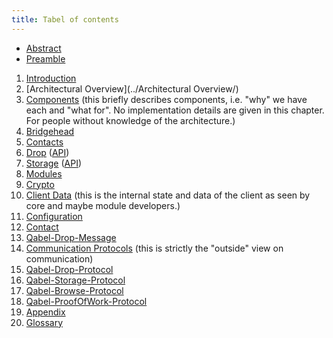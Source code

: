 ```yaml
---
title: Tabel of contents
---
```

* [Abstract](../Abstract/)
* [Preamble](../Preamble/)

1. [Introduction](../Introduction/)
2. [Architectural Overview](../Architectural Overview/)
3. [Components](../Components/) (this briefly describes components, i.e. "why" we have each and "what for". No implementation details are given in this chapter. For people without knowledge of the architecture.)
  1. [Bridgehead](../Components-Bridgehead/)
  3. [Contacts](../Components-Contacts/)
  4. [Drop](../Components-Drop/) ([API](../Components-Drop-API/))
  5. [Storage](../Components-Storage/) ([API](../Components-Storage-API/))
  8. [Modules](../Components-Modules/)
  9. [Crypto](../Components-Crypto/)
4. [Client Data](../Qabel-Client-Data/) (this is the internal state and data of the client as seen by core and maybe module developers.)
  2. [Configuration](../Qabel-Client-Configuration/)
  4. [Contact](../Qabel-Client-Contact-Drop-Messages/)
  9. [Qabel-Drop-Message](../Qabel-Client-Drop/)
6. [Communication Protocols](../Qabel-Server-Protocols/) (this is strictly the "outside" view on communication)
  1. [Qabel-Drop-Protocol](../Qabel-Protocol-Drop/)
  2. [Qabel-Storage-Protocol](../Qabel-Protocol-Storage/)
  4. [Qabel-Browse-Protocol](../Qabel-Protocol-Browse/)
  5. [Qabel-ProofOfWork-Protocol](../Qabel-Protocol-ProofOfWork/)
7. [Appendix](../Appendix/)
  1. [Glossary](../Appendix-Glossary/)
